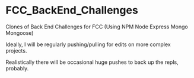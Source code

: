 # FCC_BackEnd_Challenges
Clones of Back End Challenges for FCC (Using NPM Node Express Mongo Mongoose)

Ideally, I will be regularly pushing/pulling for edits on more complex projects.

Realistically there will be occasional huge pushes to back up the repls, probably.
